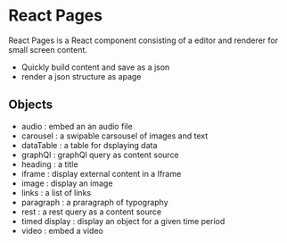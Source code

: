 # React Pages

React Pages is a React component consisting of a editor and renderer for small screen content.

- Quickly build content and save as a json
- render a json structure as apage

## Objects

- audio : embed an an audio file
- carousel : a swipable carsousel of images and text
- dataTable : a table for dsplaying data
- graphQl : graphQl query as content source
- heading : a title
- iframe : display external content in a Iframe
- image : display an image
- links : a list of links
- paragraph : a praragraph of typography
- rest : a rest query as a content source
- timed display : display an object for a given time period
- video : embed a video
